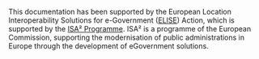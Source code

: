 This documentation has been supported by the European Location Interoperability Solutions for e-Government ([ELISE](https://myremote.ec.europa.eu/owa/,DanaInfo=remi.webmail.ec.europa.eu,SSL+redir.aspx?C=7NL6MlgTQtBkaWR2KELC3RGIwdr45BZAfixs5M4U8wQOISOzgiDVCA..&URL=https%3a%2f%2fec.europa.eu%2fisa2%2factions%2felise_en)) Action, which is supported by the [ISA² Programme](https://myremote.ec.europa.eu/owa/,DanaInfo=remi.webmail.ec.europa.eu,SSL+redir.aspx?C=KT3mFsidrA7qF9QCK5krKg70ga2h6ZkGIdoprfTbIisOISOzgiDVCA..&URL=https%3a%2f%2fec.europa.eu%2fisa2). ISA² is a programme of the European Commission, supporting the modernisation of public administrations in Europe through the development of eGovernment solutions.
